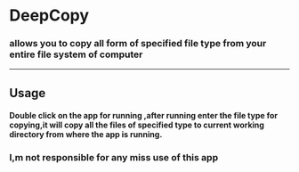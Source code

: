 # DeepCopy 
### allows you to copy all form of specified file type from your entire file system of computer
<hr/>

## Usage

#### Double click on the app for running ,after running enter the file type for copying,it will copy all the files of specified type to current working directory from where the app is running.


### I,m not responsible for any miss use of this app
